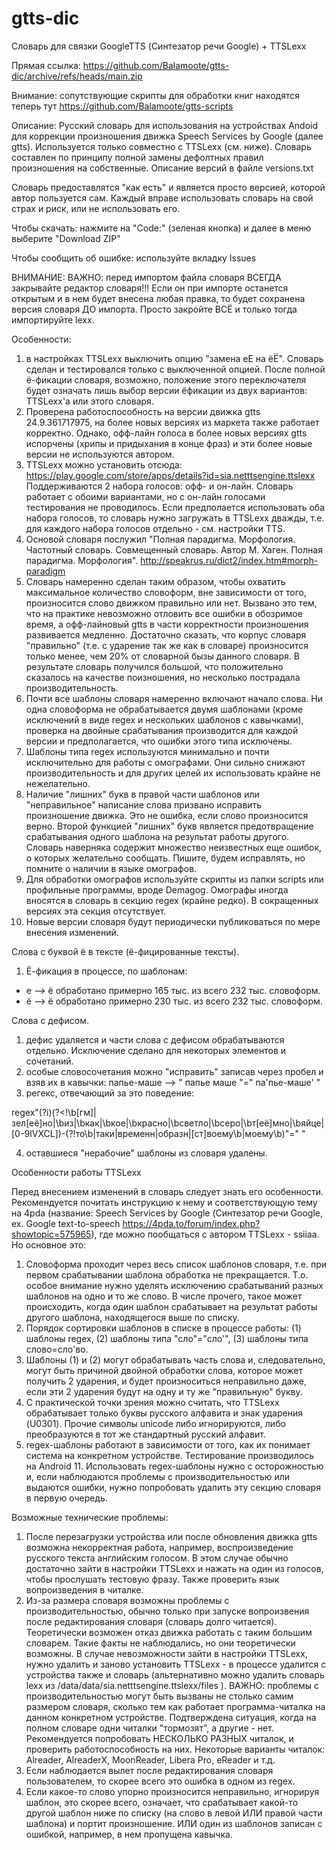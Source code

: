# gtts-dic
Словарь для связки GoogleTTS (Синтезатор речи Google) + TTSLexx

Прямая ссылка: https://github.com/Balamoote/gtts-dic/archive/refs/heads/main.zip

Внимание: сопутствующие скрипты для обработки книг находятся теперь тут https://github.com/Balamoote/gtts-scripts

Описание:
Русский словарь для использования на устройствах Andoid для коррекции произношения движка Speech Services by Google (далее gtts). Используется только совместно с TTSLexx (см. ниже). Словарь составлен по принципу полной замены дефолтных правил произношения на собственные. Описание версий в файле versions.txt

Словарь предоставлятся "как есть" и является просто версией, которой автор пользуется сам. Каждый вправе использовать словарь на свой страх и риск, или не использовать его.

Чтобы скачать: нажмите на "Code:" (зеленая кнопка) и далее в меню выберите "Download ZIP"

Чтобы сообщить об ошибке: используйте вкладку Issues

ВНИМАНИЕ: ВАЖНО: перед импортом файла словаря ВСЕГДА закрывайте редактор словаря!!! Если он при импорте останется открытым и в нем будет внесена любая правка, то будет сохранена версия словаря ДО импорта. Просто закройте ВСЁ и только тогда импортируйте lexx.

Особенности:
1. в настройках TTSLexx выключить опцию "замена еЕ на ёЁ". Словарь сделан и тестировался только с выключенной опцией. После полной ё-фикации словаря, возможно, положение этого переключателя будет означать лишь выбор версии ёфикации из двух вариантов: TTSLexx'а или этого словаря.
2. Проверена работоспособность на версии движка gtts 24.9.361717975, на более новых версиях из маркета также работает корректно. Однако, офф-лайн голоса в более новых версиях gtts испорчены (хрипы и придыхания в конце фраз) и эти более новые версии не используются автором.
3. TTSLexx можно установить отсюда: https://play.google.com/store/apps/details?id=sia.netttsengine.ttslexx Поддерживаются 2 набора голосов: офф- и он-лайн. Словарь работает с обоими вариантами, но с он-лайн голосами тестирования не проводилось. Если предполается использовать оба набора голосов, то словарь нужно загружать в TTSLexx дважды, т.е. для каждого набора голосов отдельно - см. настройки TTS.
4. Основой словаря послужил "Полная парадигма. Морфология. Частотный словарь. Совмещенный словарь. Автор М. Хаген. Полная парадигма. Морфология". http://speakrus.ru/dict2/index.htm#morph-paradigm
5. Словарь намеренно сделан таким образом, чтобы охватить максимальное количество словоформ, вне зависимости от того, произносится слово движком правильно или нет. Вызвано это тем, что на практике невозможно отловить все ошибки в обозримое время, а офф-лайновый gtts в части корректности произношения развивается медленно. Достаточно сказать, что корпус словаря "правильно" (т.е. с ударение так же как в словаре) произносится только менее, чем 20% от словарной бызы данного словаря. В результате словарь получился большой, что положительно сказалось на качестве поизношения, но несколько пострадала производительность.
6. Почти все шаблоны словаря намеренно включают начало слова. Ни одна словоформа не обрабатывается двумя шаблонами (кроме исключений в виде regex и нескольких шаблонов с кавычками), проверка на двойные срабатывания производится для каждой версии и предполагается, что ошибки этого типа исключены.
7. Шаблоны типа regex используются минимально и почти исключительно для работы с омографами. Они сильно снижают производительность и для других целей их использовать крайне не нежелательно.
8. Наличие "лишних" букв в правой части шаблонов или "неправильное" написание слова призвано исправить произношение движка. Это не ошибка, если слово произносится верно. Второй функцией "лишних" букв является предотвращение срабатывания одного шаблона на результат работы другого.
Словарь наверняка содержит множество неизвестных еще ошибок, о которых желательно сообщать. Пишите, будем исправлять, но помните о наличии в языке омографов.
9. Для обработки омографов используйте скрипты из папки scripts или профильные программы, вроде Demagog. Омографы иногда вносятся в словарь в секцию regex (крайне редко). В сокращенных версиях эта секция отсутствует.
10. Новые версии словаря будут периодически публиковаться по мере внесения изменений.

Слова с буквой ё в тексте (ё-фицированные тексты).
1. Ё-фикация в процессе, по шаблонам:
- e --> ё обработано примерно 165 тыс. из всего 232 тыс. словоформ.
- ё --> ё обработано примерно 230 тыс. из всего 232 тыс. словоформ.

Слова с дефисом.
1. дефис удаляется и части слова с дефисом обрабатываются отдельно. Исключение сделано для некоторых элементов и сочетаний.
2. особые словосочетания можно "исправить" записав через пробел и взяв их в кавычки: папье-маше --> " папье маше "=" па'пье-маше' "
3. регекс, отвечающий за это поведение:

regex"(?i)(?<!\b[гм]|зел[её]но|\bиз|\bкак|\bкое|\bкрасно|\bсветло|\bсеро|\bт[её]мно|\bяйце|[0-9IVXCL])-(?!то\b|таки|временн|образн|[ст]воему\b|моему\b)"=" "

4. оставшиеся "нерабочие" шаблоны из словаря удалены.

Особенности работы TTSLexx

Перед внесением изменений в словарь следует знать его особенности. Рекомендуется почитать инструкцию к нему и соответствующую тему на 4pda (название: Speech Services by Google (Синтезатор речи Google, ex. Google text-to-speech https://4pda.to/forum/index.php?showtopic=575965), где можно пообщаться с автором TTSLexx - ssiiaa. Но основное это:
1. Словоформа проходит через весь список шаблонов словаря, т.е. при первом срабатывании шаблона обработка не прекращается. Т.о. особое внимание нужно уделять исключению срабатываний разных шаблонов на одно и то же слово. В числе прочего, такое может происходить, когда один шаблон срабатывает на результат работы другого шаблона, находящегося выше по списку.
2. Порядок сортировки шаблонов в списке в процессе работы: (1) шаблоны regex, (2) шаблоны типа "сло"="сло'", (3) шаблоны типа слово=сло'во.
3. Шаблоны (1) и (2) могут обрабатывать часть слова и, следовательно, могут быть причиной двойной обработки слова, которое может получить 2 ударения, и будет произноситься неправильно даже, если эти 2 ударения будут на одну и ту же "правильную" букву.
4. С практической точки зрения можно считать, что TTSLexx обрабатывает только буквы русского алфавита и знак ударения (U0301). Прочие символы unicode либо игнорируются, либо преобразуются в тот же стандартный русский алфавит.
5. regex-шаблоны работают в зависимости от того, как их понимает система на конкретном устройстве. Тестирование производилось на Android 11. Использовать regex-шаблоны нужно с осторожностью и, если наблюдаются проблемы с производительностью или выдаются ошибки, нужно попробовать удалить эту секцию словаря в первую очередь.

Возможные технические проблемы:

1. После перезагрузки устройства или после обновления движка gtts возможна некорректная работа, например, воспроизведение русского текста английским голосом. В этом случае обычно достаточно зайти в настройки TTSLexx и нажать на один из голосов, чтобы прослушать тестовую фразу. Также проверить язык вопроизведения в читалке.
2. Из-за размера словаря возможны проблемы с производительностью, обычно только при запуске вопроизвения после редактирования словаря (словарь долго читается). Теоретически возможен отказ движка работать с таким большим словарем. Такие факты не наблюдались, но они теоретически возможны. В случае невозможности зайти в настройки TTSLexx, нужно удалить и заново установить TTSLexx - в процессе удалится с устройства также и словарь (альтернативно можно удалить словарь lexx из /data/data/sia.netttsengine.ttslexx/files ).
ВАЖНО: проблемы с производительностью могут быть вызваны не столько самим размером словаря, сколько тем как работает программа-читалка на данном конкретном устройстве. Подтверждена ситуация, когда на полном словаре одни читалки "тормозят", а другие - нет. Рекомендуется попробовать НЕСКОЛЬКО РАЗНЫХ читалок, и проверить работоспособность на них. Некоторые варианты читалок: Alreader, AlreaderX, MoonReader, Libera Pro, eReader и т.д. 
3. Если наблюдается вылет после редактирования словаря пользователем, то скорее всего это ошибка в одном из regex.
4. Если какое-то слово упорно произносится неправильно, игнорируя шаблон, это скорее всего, означает, что срабатывает какой-то другой шаблон ниже по списку (на слово в левой ИЛИ правой части шаблона) и портит произношение. ИЛИ один из шаблонов записан с ошибкой, например, в нем пропущена кавычка.

